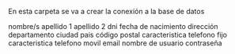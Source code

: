 En esta carpeta se va a crear la conexión a la base de datos

nombre/s
apellido 1
apellido 2
dni
fecha de nacimiento
dirección
departamento
ciudad
pais
código postal
caracteristica
telefono fijo
caracteristica
telefono movil
email
nombre de usuario
contraseña